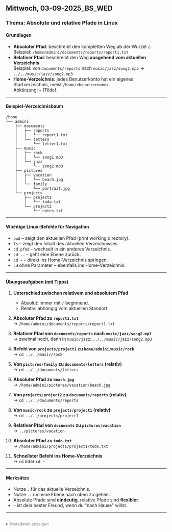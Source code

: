 ﻿## Mittwoch, 03-09-2025_BS_WED

### Thema: Absolute und relative Pfade in Linux

#### Grundlagen
- **Absoluter Pfad**: beschreibt den kompletten Weg ab der Wurzel `/`.  
  Beispiel: `/home/admini/documents/reports/report1.txt`
- **Relativer Pfad**: beschreibt den Weg **ausgehend vom aktuellen Verzeichnis**.  
  Beispiel: von `documents/reports` nach `music/jazz/song2.mp3` → `../../music/jazz/song2.mp3`
- **Home-Verzeichnis**: jedes Benutzerkonto hat ein eigenes Startverzeichnis, meist `/home/<benutzername>`.  
  Abkürzung: `~` (Tilde).

---

#### Beispiel-Verzeichnisbaum
```
/home
└── admini
    ├── documents
    │   ├── reports
    │   │   └── report1.txt
    │   └── letters
    │       └── letter1.txt
    ├── music
    │   ├── rock
    │   │   └── song1.mp3
    │   └── jazz
    │       └── song2.mp3
    ├── pictures
    │   ├── vacation
    │   │   └── beach.jpg
    │   └── family
    │       └── portrait.jpg
    └── projects
        ├── project1
        │   └── todo.txt
        └── project2
            └── notes.txt
```

---

#### Wichtige Linux-Befehle für Navigation
- `pwd` – zeigt den aktuellen Pfad (print working directory).
- `ls` – zeigt den Inhalt des aktuellen Verzeichnisses.
- `cd pfad` – wechselt in ein anderes Verzeichnis.
- `cd ..` – geht eine Ebene zurück.
- `cd ~` – direkt ins Home-Verzeichnis springen.
- `cd` ohne Parameter – ebenfalls ins Home-Verzeichnis.

---

#### Übungsaufgaben (mit Tipps)
1. **Unterschied zwischen relativem und absolutem Pfad**  
   - Absolut: immer mit `/` beginnend.  
   - Relativ: abhängig vom aktuellen Standort.  

2. **Absoluter Pfad zu `report1.txt`**  
   → `/home/admini/documents/reports/report1.txt`

3. **Relativer Pfad von `documents/reports` nach `music/jazz/song2.mp3`**  
   → zweimal hoch, dann in `music/jazz`: `../../music/jazz/song2.mp3`

4. **Befehl von `projects/project1` zu `home/admini/music/rock`**  
   → `cd ../../music/rock`

5. **Von `pictures/family` zu `documents/letters` (relativ)**  
   → `cd ../../documents/letters`

6. **Absoluter Pfad zu `beach.jpg`**  
   → `/home/admini/pictures/vacation/beach.jpg`

7. **Von `projects/project2` zu `documents/reports` (relativ)**  
   → `cd ../../documents/reports`

8. **Von `music/rock` zu `projects/project1` (relativ)**  
   → `cd ../../projects/project1`

9. **Relativer Pfad von `documents` zu `pictures/vacation`**  
   → `../pictures/vacation`

10. **Absoluter Pfad zu `todo.txt`**  
    → `/home/admini/projects/project1/todo.txt`

11. **Schnellster Befehl ins Home-Verzeichnis**  
    → `cd` oder `cd ~`

---

#### Merksätze
- Nutze `.` für das aktuelle Verzeichnis.  
- Nutze `..` um eine Ebene nach oben zu gehen.  
- Absolute Pfade sind **eindeutig**, relative Pfade sind **flexibler**.  
- `~` ist dein bester Freund, wenn du "nach Hause" willst.  

---

<details style="margin-top: 2em;">
<summary style="font-size: 0.9em; color: #888;">Metadaten anzeigen</summary>
<p style="font-size: 0.85em; color: grey;">
Teil der FIAE-Umschulung (2025–2027) am BFW Muehlenbeck.<br>
Diese Mitschrift entstand im Unterricht am 03.09.2025 mit WED.<br>
Sie basiert auf gemeinsam erarbeiteten Inhalten und ergänzenden Übungsbeispielen vom 03.09.2025.<br><br>
Die Version wurde inhaltlich überarbeitet, strukturell optimiert und technisch ergänzt,<br>
um Lernerfolg, Prüfungsrelevanz und Nachvollziehbarkeit zu fördern.<br><br>
Öffentlich dokumentiert zur Wiederholung, Prüfungsvorbereitung und als Orientierungshilfe für Dritte.<br><br>
Quelle: Eigene Mitschrift & Unterrichtsinhalte<br>
Autor: Sean Conroy<br>
Lizenz: <a href="https://creativecommons.org/licenses/by-nc-sa/4.0/" target="_blank">CC BY-NC-SA 4.0</a>
</p>
</details>
